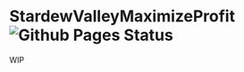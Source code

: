 # StardewValleyMaximizeProfit ![Github Pages Status](https://github.com/Ivordir/StardewValleyStonks/actions/workflows/main.yaml/badge.svg)

WIP
